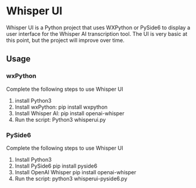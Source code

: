 # Whisper UI
Whisper UI is a Python project that uses WXPython or PySide6 to display a user interface for the Whisper AI transcription tool. The UI is very basic at this point, but the project will improve over time.
## Usage
### wxPython
Complete the following steps to use Whisper UI
1. install Python3
2. Install wxPython: pip install wxpython
3. Install Whisper AI: pip install openai-whisper
4. Run the script: Python3 whisperui.py
### PySide6
Complete the following steps to use Whisper UI
1. Install Python3
2. Install PySide6 pip install pyside6
3. Install OpenAI Whisper pip install openai-whisper
3. Run the script: python3 whisperui-pyside6.py